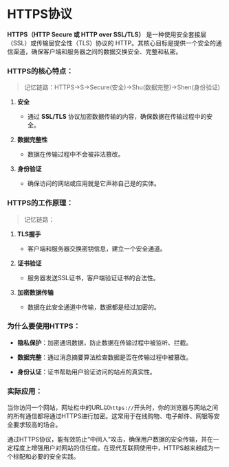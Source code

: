 # HTTPS协议

**HTTPS（HTTP Secure 或 HTTP over SSL/TLS）** 是一种使用安全套接层（SSL）或传输层安全性（TLS）协议的 HTTP。其核心目标是提供一个安全的通信渠道，确保客户端和服务器之间的数据交换安全、完整和私密。

### HTTPS的核心特点：
> 记忆链路：HTTPS->S->Secure(安全)->Shu(数据完整)->Shen(身份验证)
1. **安全**
   - 通过 **SSL/TLS** 协议加密数据传输的内容，确保数据在传输过程中的安全。
   
2. **数据完整性**
   - 数据在传输过程中不会被非法篡改。

3. **身份验证**
   - 确保访问的网站或应用就是它声称自己是的实体。

### HTTPS的工作原理：
> 记忆链路：
1. **TLS握手**
   - 客户端和服务器交换密钥信息，建立一个安全通道。
   
2. **证书验证**
   - 服务器发送SSL证书，客户端验证证书的合法性。
   
3. **加密数据传输**
   - 数据在此安全通道中传输，数据都是经过加密的。

### 为什么要使用HTTPS：
- **隐私保护**：加密通讯数据，防止数据在传输过程中被监听、拦截。
  
- **数据完整**：通过消息摘要算法检查数据是否在传输过程中被篡改。
  
- **身份认证**：证书帮助用户验证访问的站点的真实性。

### 实际应用：
当你访问一个网站，网址栏中的URL以`https://`开头时，你的浏览器与网站之间的所有通信都将通过HTTPS进行加密。这常用于在线购物、电子邮件、网银等安全要求较高的场合。

通过HTTPS协议，能有效防止“中间人”攻击，确保用户数据的安全传输，并在一定程度上增强用户对网站的信任度。在现代互联网使用中，HTTPS越来越成为一个标配和必要的安全实践。